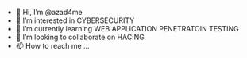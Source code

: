 - 👋 Hi, I’m @azad4me
- 👀 I’m interested in CYBERSECURITY
- 🌱 I’m currently learning WEB APPLICATION PENETRATOIN TESTING
- 💞️ I’m looking to collaborate on HACING
- 📫 How to reach me ...

<!---
azad4me/azad4me is a ✨ special ✨ repository because its `README.md` (this file) appears on your GitHub profile.
You can click the Preview link to take a look at your changes.
--->
